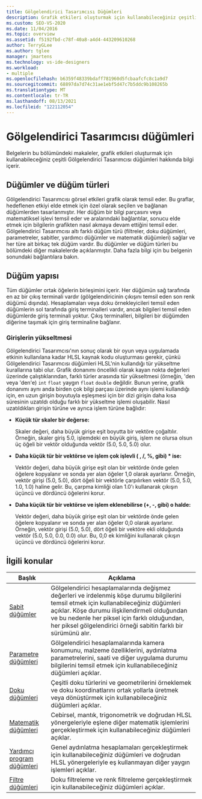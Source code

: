 ```yaml
---
title: Gölgelendirici Tasarımcısı Düğümleri
description: Grafik etkileri oluşturmak için kullanabileceğiniz çeşitli Gölgelendirici Tasarımcısı düğümleri hakkında bilgi edinmek için belgelerin bu bölümündeki makaleleri kullanın.
ms.custom: SEO-VS-2020
ms.date: 11/04/2016
ms.topic: overview
ms.assetid: f5192fbd-c78f-40a8-a4d4-443209610268
author: TerryGLee
ms.author: tglee
manager: jmartens
ms.technology: vs-ide-designers
ms.workload:
- multiple
ms.openlocfilehash: b6359f48339bdaff781960d5fcbaafcfc8c1a9d7
ms.sourcegitcommit: 68897da7d74c31ae1ebf5d47c7b5ddc9b108265b
ms.translationtype: MT
ms.contentlocale: tr-TR
ms.lasthandoff: 08/13/2021
ms.locfileid: "122112054"
---
```

# <a name="shader-designer-nodes"></a>Gölgelendirici Tasarımcısı düğümleri
Belgelerin bu bölümündeki makaleler, grafik etkileri oluşturmak için kullanabileceğiniz çeşitli Gölgelendirici Tasarımcısı düğümleri hakkında bilgi içerir.

## <a name="nodes-and-node-types"></a>Düğümler ve düğüm türleri
Gölgelendirici Tasarımcısı görsel etkileri grafik olarak temsil eder. Bu graflar, hedeflenen etkiyi elde etmek için özel olarak seçilen ve bağlanan düğümlerden tasarlanmıştır. Her düğüm bir bilgi parçasını veya matematiksel işlevi temsil eder ve aralarındaki bağlantılar, sonucu elde etmek için bilgilerin grafikten nasıl akmaya devam ettiğini temsil eder. Gölgelendirici Tasarımcısı altı farklı düğüm türü (filtreler, doku düğümleri, parametreler, sabitler, yardımcı düğümler ve matematik düğümleri) sağlar ve her türe ait birkaç tek düğüm vardır. Bu düğümler ve düğüm türleri bu bölümdeki diğer makalelerde açıklanmıştır. Daha fazla bilgi için bu belgenin sonundaki bağlantılara bakın.

## <a name="node-structure"></a>Düğüm yapısı
Tüm düğümler ortak öğelerin birleşimini içerir. Her düğümün sağ tarafında en az bir çıkış terminali vardır (gölgelendiricinin çıkışını temsil eden son renk düğümü dışında). Hesaplamaları veya doku örnekleyicileri temsil eden düğümlerin sol tarafında giriş terminalleri vardır, ancak bilgileri temsil eden düğümlerde giriş terminali yoktur. Çıkış terminalleri, bilgileri bir düğümden diğerine taşımak için giriş terminaline bağlanır.

### <a name="promotion-of-inputs"></a>Girişlerin yükseltmesi
Gölgelendirici Tasarımcısı'nın sonuç olarak bir oyun veya uygulamada etkinin kullanılana kadar HLSL kaynak kodu oluşturması gerekir, çünkü Gölgelendirici Tasarımcısı düğümleri HLSL'nin kullandığı tür yükseltme kurallarına tabi olur. Grafik donanımı öncelikli olarak kayan nokta değerleri üzerinde çalıştıklarından, farklı türler arasında tür yükseltmesi (örneğin, 'den veya 'den'e) `int` `float` yaygın `float` `double` değildir. Bunun yerine, grafik donanımı aynı anda birden çok bilgi parçası üzerinde aynı işlemi kullandığı için, en uzun girişin boyutuyla eşleşmesi için bir dizi girişin daha kısa süresinin uzatıldı olduğu farklı bir yükseltme işlemi oluşabilir. Nasıl uzatıldıkları girişin türüne ve ayrıca işlem türüne bağlıdır:

- **Küçük tür skaler bir değerse:**

     Skaler değeri, daha büyük girişe eşit boyutta bir vektöre çoğaltılır. Örneğin, skaler giriş 5.0, işlemdeki en büyük giriş, işlem ne olursa olsun üç öğeli bir vektör olduğunda vektör (5.0, 5.0, 5.0) olur.

- **Daha küçük tür bir vektörse ve işlem çok işlevli ( , /, %, gibi) \* ise:**

     Vektör değeri, daha büyük girişe eşit olan bir vektörde önde gelen öğelere kopyalanır ve sonda yer alan öğeler 1,0 olarak ayarlanır. Örneğin, vektör girişi (5.0, 5.0), dört öğeli bir vektörle çarpılırken vektör (5.0, 5.0, 1.0, 1.0) haline gelir. Bu, çarpma kimliği olan 1.0'ı kullanarak çıkışın üçüncü ve dördüncü öğelerini korur.

- **Daha küçük tür bir vektörse ve işlem eklenebilirse (+, -, gibi) o halde:**

     Vektör değeri, daha büyük girişe eşit olan bir vektörde önde gelen öğelere kopyalanır ve sonda yer alan öğeler 0,0 olarak ayarlanır. Örneğin, vektör girişi (5.0, 5.0), dört öğeli bir vektöre ekli olduğunda vektör (5.0, 5.0, 0.0, 0.0) olur. Bu, 0,0 ek kimliğini kullanarak çıkışın üçüncü ve dördüncü öğelerini korur.

## <a name="related-topics"></a>İlgili konular

|Başlık|Açıklama|
|-----------|-----------------|
|[Sabit düğümler](../designers/constant-nodes.md)|Gölgelendirici hesaplamalarında değişmez değerleri ve irdelenmiş köşe durumu bilgilerini temsil etmek için kullanabileceğiniz düğümleri açıklar. Köşe durumu ilişkilendirmeli olduğundan ve bu nedenle her piksel için farklı olduğundan, her piksel gölgelendirici örneği sabitin farklı bir sürümünü alır.|
|[Parametre düğümleri](../designers/parameter-nodes.md)|Gölgelendirici hesaplamalarında kamera konumunu, malzeme özelliklerini, aydınlatma parametrelerini, saati ve diğer uygulama durumu bilgilerini temsil etmek için kullanabileceğiniz düğümleri açıklar.|
|[Doku düğümleri](../designers/texture-nodes.md)|Çeşitli doku türlerini ve geometrilerini örneklemek ve doku koordinatlarını ortak yollarla üretmek veya dönüştürmek için kullanabileceğiniz düğümleri açıklar.|
|[Matematik düğümleri](../designers/math-nodes.md)|Cebirsel, mantık, trigonometrik ve doğrudan HLSL yönergeleriyle eşlene diğer matematik işlemlerini gerçekleştirmek için kullanabileceğiniz düğümleri açıklar.|
|[Yardımcı program düğümleri](../designers/utility-nodes.md)|Genel aydınlatma hesaplamaları gerçekleştirmek için kullanabileceğiniz düğümleri ve doğrudan HLSL yönergeleriyle eş kullanmayan diğer yaygın işlemleri açıklar.|
|[Filtre düğümleri](../designers/filter-nodes.md)|Doku filtreleme ve renk filtreleme gerçekleştirmek için kullanabileceğiniz düğümleri açıklar.|
